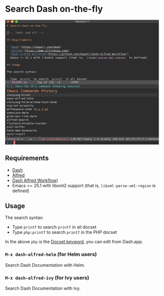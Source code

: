 # Search Dash on-the-fly

![A GIF of M-x dash-alfred-helm demo](dash-alfred-helm.gif)

## Requirements

- [Dash](https://kapeli.com/dash)
- [Alfred](https://www.alfredapp.com/)
- [Dash Alfred Workflow](https://github.com/Kapeli/Dash-Alfred-Workflow))
- Emacs >= 25.1 with libxml2 support (that is, `libxml-parse-xml-region` is defined)

## Usage

The search syntax:

- Type `printf` to search `printf` in all docset
- Type `php:printf` to search `printf` in the PHP docset

In the above `php` is the [Docset keyword](https://kapeli.com/dash_guide#docsetKeywords), you can edit from Dash.app.

### `M-x dash-alfred-helm` (for Helm users)

Search Dash Documentation with Helm.

### `M-x dash-alfred-ivy` (for Ivy users)

Search Dash Documentation with Ivy.
